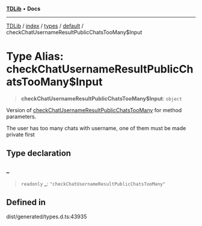 [**TDLib**](../../../../../../README.md) • **Docs**

***

[TDLib](../../../../../../modules.md) / [index](../../../../../README.md) / [types](../../../README.md) / [default](../README.md) / checkChatUsernameResultPublicChatsTooMany$Input

# Type Alias: checkChatUsernameResultPublicChatsTooMany$Input

> **checkChatUsernameResultPublicChatsTooMany$Input**: `object`

Version of [checkChatUsernameResultPublicChatsTooMany](checkChatUsernameResultPublicChatsTooMany.md) for method parameters.

The user has too many chats with username, one of them must be made private first

## Type declaration

### \_

> `readonly` **\_**: `"checkChatUsernameResultPublicChatsTooMany"`

## Defined in

dist/generated/types.d.ts:43935
